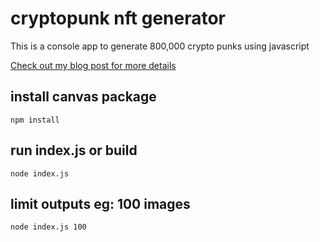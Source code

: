 ﻿# cryptopunk nft generator
This is a console app to generate 800,000 crypto punks using javascript

[Check out my blog post for more details](https://dev.to/victorquanlam/generate-879-120-cryptopunk-nfts-with-javascript-nodejs-command-line-app-step-by-step-10hp)

## install canvas package

```` npm install ````

## run index.js or build

````node index.js ````

## limit outputs eg: 100 images

````node index.js 100````
